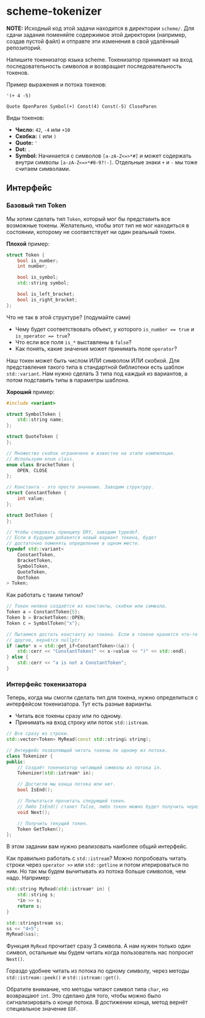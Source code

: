 # scheme-tokenizer

**NOTE:** Исходный код этой задачи находится в директории `scheme/`.
Для сдачи задания поменяйте содержимое этой директории (например, создав пустой файл)
и отправте эти изменения в свой удалённый репозиторий.

Напишите токенизатор языка scheme. Токенизатор принимает на вход последовательность символов и возвращает
последовательность токенов.

Пример выражения и потока токенов:

```
'(+ 4 -5)

Quote OpenParen Symbol(+) Const(4) Const(-5) CloseParen
```

Виды токенов:

- **Число:** `42`, `-4` или `+10`
- **Скобка:** `(` или `)`
- **Quote:** `'`
- **Dot:** `.`
- **Symbol:** Начинается с символов `[a-zA-Z<=>*#]` и может содержать внутри символы `[a-zA-Z<=>*#0-9?!-]`.
  Отдельные знаки `+` и `-` мы тоже считаем символами.

## Интерфейс
###  Базовый тип Token

Мы хотим сделать тип `Token`, который мог бы представить все возможные токены.
Желательно, чтобы этот тип не мог находиться в состоянии, которому не
соответствует ни один реальный токен.

__Плохой__ пример:

```c++
struct Token {
    bool is_number;
    int number;

    bool is_symbol;
    std::string symbol;

    bool is_left_bracket;
    bool is_right_bracket;
};
```

Что не так в этой структуре? (подумайте сами)
  - Чему будет соответствовать объект, у которого `is_number == true` и
  `is_operator == true`?
  - Что если все поля `is_*` выставлены в `false`?
  - Как понять, какие значения может принимать поле `operator`?

Наш токен может быть числом ИЛИ символом ИЛИ скобкой. Для представления
такого типа в стандартной библиотеки есть шаблон `std::variant`. Нам нужно
сделать 3 типа под каждый из вариантов, а потом подставить типы в параметры
шаблона.

__Хороший__ пример:

```c++
#include <variant>

struct SymbolToken {
    std::string name;
};

struct QuoteToken {
};

// Множество скобок ограничено и известно на этапе компиляции.
// Используем enum class.
enum class BracketToken {
    OPEN, CLOSE
};

// Константа - это просто значение. Заводим структуру.
struct ConstantToken {
    int value;
};

struct DotToken {
};

// Чтобы следовать принципу DRY, заводим typedef.
// Если в будущем добавится новый вариант токена, будет
// достаточно поменять определение в одном месте.
typedef std::variant<
    ConstantToken,
    BracketToken,
    SymbolToken,
    QuoteToken,
    DotToken
> Token;
```

Как работать с таким типом?

```c++
// Токен неявно создаётся из константы, скобки или символа.
Token a = ConstantToken{5};
Token b = BracketToken::OPEN;
Token c = SymbolToken{"x"};

// Пытаемся достать константу из токена. Если в токене хранится что-то
// другое, вернётся nullptr.
if (auto* x = std::get_if<ConstantToken>(&a)) {
    std::cerr << "ConstantToken(" << x->value << ")" << std::endl;
} else {
    std::cerr << "a is not a ConstantToken";
}
```

### Интерфейс токенизатора
Теперь, когда мы смогли сделать тип для токена, нужно определиться
с интерфейсом токенизатора. Тут есть разные варианты.
  - Читать все токены сразу или по одному.
  - Принимать на вход строку или поток `std::istream`.

```c++
// Все сразу из строки.
std::vector<Token> MyRead(const std::string& string);

// Интерфейс позволяющий читать токены по одному из потока.
class Tokenizer {
public:
    // Создаёт токенизатор читающий символы из потока in.
    Tokenizer(std::istream* in);

    // Достигли мы конца потока или нет.
    bool IsEnd();

    // Попытаться прочитать следующий токен.
    // Либо IsEnd() станет false, либо токен можно будет получить через Token().
    void Next();

    // Получить текущий токен.
    Token GetToken();
};
```

В этом задании вам нужно реализовать наиболее общий интерфейс.

Как правильно работать с `std::istream`? Можно попробовать читать строки
через `operator >>` или `std::getline` и потом итерироваться по ним. Но так
мы будем вычитывать из потока больше символов, чем надо. Например:

```c++
std::string MyRead(std::istream* in) {
    std::string s;
    *in >> s;
    return s;
}

std::stringstream ss;
ss << "4+5";
MyRead(&ss);
```

Функция `MyRead` прочитает сразу 3 символа. А нам нужен только один символ,
остальные мы будем читать когда пользователь нас попросит `Next()`.

Гораздо удобнее читать из потока по одному символу, через методы `std::istream::peek()`
и `std::istream::get()`.

Обратите внимание, что методы читают символ типа `char`, но возвращают `int`.
Это сделано для того, чтобы можно было сигнализировать о конце потока.
В достижении конца, метод вернёт специальное значение `EOF`.
